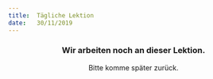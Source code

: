 ```yaml
---
title:  Tägliche Lektion
date:   30/11/2019
---
```


### <center>Wir arbeiten noch an dieser Lektion.</center>
<center>Bitte komme später zurück.</center>